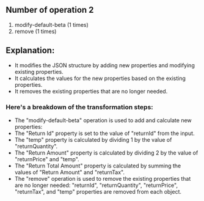 ## Number of operation 2
1. modify-default-beta (1 times)
2. remove (1 times)

## Explanation:

* It modifies the JSON structure by adding new properties and modifying existing properties.
* It calculates the values for the new properties based on the existing properties.
* It removes the existing properties that are no longer needed.
### Here's a breakdown of the transformation steps:

* The "modify-default-beta" operation is used to add and calculate new properties:
* The "Return Id" property is set to the value of "returnId" from the input.
* The "temp" property is calculated by dividing 1 by the value of "returnQuantity".
* The "Return Amount" property is calculated by dividing 2 by the value of "returnPrice" and "temp".
* The "Return Total Amount" property is calculated by summing the values of "Return Amount" and "returnTax".
* The "remove" operation is used to remove the existing properties that are no longer needed:
        "returnId", "returnQuantity", "returnPrice", "returnTax", and "temp" properties are removed from each object.